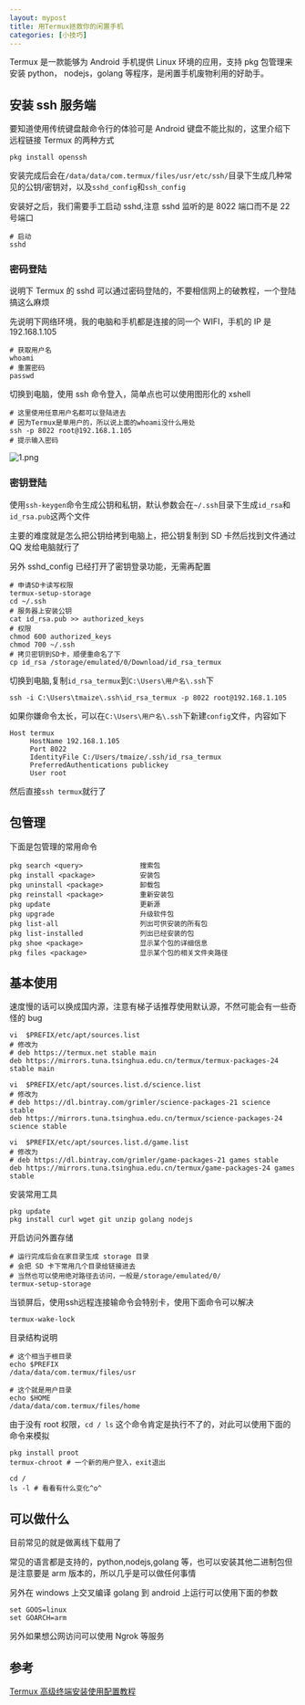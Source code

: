 ```yaml
---
layout: mypost
title: 用Termux拯救你的闲置手机
categories: [小技巧]
---
```


Termux 是一款能够为 Android 手机提供 Linux 环境的应用，支持 pkg 包管理来安装 python， nodejs，golang 等程序，是闲置手机废物利用的好助手。

## 安装 ssh 服务端

要知道使用传统键盘敲命令行的体验可是 Android 键盘不能比拟的，这里介绍下远程链接 Termux 的两种方式

```
pkg install openssh
```

安装完成后会在`/data/data/com.termux/files/usr/etc/ssh/`目录下生成几种常见的公钥/密钥对，以及`sshd_config`和`ssh_config`

安装好之后，我们需要手工启动 sshd,注意 sshd 监听的是 8022 端口而不是 22 号端口

```
# 启动
sshd
```

### 密码登陆

说明下 Termux 的 sshd 可以通过密码登陆的，不要相信网上的破教程，一个登陆搞这么麻烦

先说明下网络环境，我的电脑和手机都是连接的同一个 WIFI，手机的 IP 是 192.168.1.105

```
# 获取用户名
whoami
# 重置密码
passwd
```

切换到电脑，使用 ssh 命令登入，简单点也可以使用图形化的 xshell

```
# 这里使用任意用户名都可以登陆进去
# 因为Termux是单用户的，所以说上面的whoami没什么用处
ssh -p 8022 root@192.168.1.105
# 提示输入密码
```

![1.png](1.png)

### 密钥登陆

使用`ssh-keygen`命令生成公钥和私钥，默认参数会在`~/.ssh`目录下生成`id_rsa`和`id_rsa.pub`这两个文件

主要的难度就是怎么把公钥给拷到电脑上，把公钥复制到 SD 卡然后找到文件通过 QQ 发给电脑就行了

另外 sshd_config 已经打开了密钥登录功能，无需再配置

```
# 申请SD卡读写权限
termux-setup-storage
cd ~/.ssh
# 服务器上安装公钥
cat id_rsa.pub >> authorized_keys
# 权限
chmod 600 authorized_keys
chmod 700 ~/.ssh
# 拷贝密钥到SD卡，顺便重命名了下
cp id_rsa /storage/emulated/0/Download/id_rsa_termux
```

切换到电脑,复制`id_rsa_termux`到`C:\Users\用户名\.ssh`下

```
ssh -i C:\Users\tmaize\.ssh\id_rsa_termux -p 8022 root@192.168.1.105
```

如果你嫌命令太长，可以在`C:\Users\用户名\.ssh`下新建`config`文件，内容如下

```
Host termux
     HostName 192.168.1.105
     Port 8022
     IdentityFile C:/Users/tmaize/.ssh/id_rsa_termux
     PreferredAuthentications publickey
     User root
```

然后直接`ssh termux`就行了

## 包管理

下面是包管理的常用命令

```
pkg search <query>              搜索包
pkg install <package>           安装包
pkg uninstall <package>         卸载包
pkg reinstall <package>         重新安装包
pkg update                      更新源
pkg upgrade                     升级软件包
pkg list-all                    列出可供安装的所有包
pkg list-installed              列出已经安装的包
pkg shoe <package>              显示某个包的详细信息
pkg files <package>             显示某个包的相关文件夹路径
```

## 基本使用

速度慢的话可以换成国内源，注意有梯子话推荐使用默认源，不然可能会有一些奇怪的 bug

```
vi  $PREFIX/etc/apt/sources.list
# 修改为
# deb https://termux.net stable main
deb https://mirrors.tuna.tsinghua.edu.cn/termux/termux-packages-24 stable main

vi  $PREFIX/etc/apt/sources.list.d/science.list
# 修改为
# deb https://dl.bintray.com/grimler/science-packages-21 science stable
deb https://mirrors.tuna.tsinghua.edu.cn/termux/science-packages-24 science stable

vi  $PREFIX/etc/apt/sources.list.d/game.list
# 修改为
# deb https://dl.bintray.com/grimler/game-packages-21 games stable
deb https://mirrors.tuna.tsinghua.edu.cn/termux/game-packages-24 games stable
```

安装常用工具

```
pkg update
pkg install curl wget git unzip golang nodejs
```

开启访问外置存储

```
# 运行完成后会在家目录生成 storage 目录
# 会把 SD 卡下常用几个目录给链接进去
# 当然也可以使用绝对路径去访问，一般是/storage/emulated/0/
termux-setup-storage
```

当锁屏后，使用ssh远程连接输命令会特别卡，使用下面命令可以解决

```
termux-wake-lock
```

目录结构说明

```
# 这个相当于根目录
echo $PREFIX
/data/data/com.termux/files/usr

# 这个就是用户目录
echo $HOME
/data/data/com.termux/files/home
```

由于没有 root 权限，`cd / ls` 这个命令肯定是执行不了的，对此可以使用下面的命令来模拟

```
pkg install proot
termux-chroot # 一个新的用户登入，exit退出

cd /
ls -l # 看看有什么变化^o^
```

## 可以做什么

目前常见的就是做离线下载用了

常见的语言都是支持的，python,nodejs,golang 等，也可以安装其他二进制包但是注意要是 arm 版本的，所以几乎是可以做任何事情

另外在 windows 上交叉编译 golang 到 android 上运行可以使用下面的参数

```
set GOOS=linux
set GOARCH=arm
```

另外如果想公网访问可以使用 Ngrok 等服务

## 参考

[Termux 高级终端安装使用配置教程](https://www.sqlsec.com/2018/05/termux.html)
